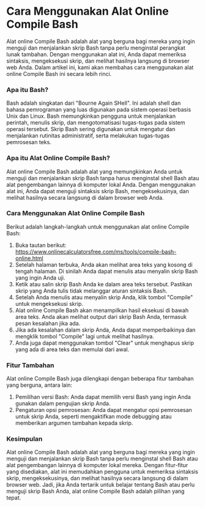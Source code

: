 Cara Menggunakan Alat Online Compile Bash
=========================================

Alat online Compile Bash adalah alat yang berguna bagi mereka yang ingin menguji dan menjalankan skrip Bash tanpa perlu menginstal perangkat lunak tambahan. Dengan menggunakan alat ini, Anda dapat memeriksa sintaksis, mengeksekusi skrip, dan melihat hasilnya langsung di browser web Anda. Dalam artikel ini, kami akan membahas cara menggunakan alat online Compile Bash ini secara lebih rinci.

### Apa itu Bash?

Bash adalah singkatan dari "Bourne Again SHell". Ini adalah shell dan bahasa pemrograman yang luas digunakan pada sistem operasi berbasis Unix dan Linux. Bash memungkinkan pengguna untuk menjalankan perintah, menulis skrip, dan mengotomatisasi tugas-tugas pada sistem operasi tersebut. Skrip Bash sering digunakan untuk mengatur dan menjalankan rutinitas administratif, serta melakukan tugas-tugas pemrosesan teks.

### Apa itu Alat Online Compile Bash?

Alat online Compile Bash adalah alat yang memungkinkan Anda untuk menguji dan menjalankan skrip Bash tanpa harus menginstal shell Bash atau alat pengembangan lainnya di komputer lokal Anda. Dengan menggunakan alat ini, Anda dapat menguji sintaksis skrip Bash, mengeksekusinya, dan melihat hasilnya secara langsung di dalam browser web Anda.

### Cara Menggunakan Alat Online Compile Bash

Berikut adalah langkah-langkah untuk menggunakan alat online Compile Bash:

1. Buka tautan berikut: <https://www.onlinecalculatorsfree.com/ms/tools/compile-bash-online.html>
2. Setelah halaman terbuka, Anda akan melihat area teks yang kosong di tengah halaman. Di sinilah Anda dapat menulis atau menyalin skrip Bash yang ingin Anda uji.
3. Ketik atau salin skrip Bash Anda ke dalam area teks tersebut. Pastikan skrip yang Anda tulis tidak melanggar aturan sintaksis Bash.
4. Setelah Anda menulis atau menyalin skrip Anda, klik tombol "Compile" untuk mengeksekusi skrip.
5. Alat online Compile Bash akan menampilkan hasil eksekusi di bawah area teks. Anda akan melihat output dari skrip Bash Anda, termasuk pesan kesalahan jika ada.
6. Jika ada kesalahan dalam skrip Anda, Anda dapat memperbaikinya dan mengklik tombol "Compile" lagi untuk melihat hasilnya.
7. Anda juga dapat menggunakan tombol "Clear" untuk menghapus skrip yang ada di area teks dan memulai dari awal.

### Fitur Tambahan

Alat online Compile Bash juga dilengkapi dengan beberapa fitur tambahan yang berguna, antara lain:

1. Pemilihan versi Bash: Anda dapat memilih versi Bash yang ingin Anda gunakan dalam pengujian skrip Anda.
2. Pengaturan opsi pemrosesan: Anda dapat mengatur opsi pemrosesan untuk skrip Anda, seperti mengaktifkan mode debugging atau memberikan argumen tambahan kepada skrip.

### Kesimpulan

Alat online Compile Bash adalah alat yang berguna bagi mereka yang ingin menguji dan menjalankan skrip Bash tanpa perlu menginstal shell Bash atau alat pengembangan lainnya di komputer lokal mereka. Dengan fitur-fitur yang disediakan, alat ini memudahkan pengguna untuk memeriksa sintaksis skrip, mengeksekusinya, dan melihat hasilnya secara langsung di dalam browser web. Jadi, jika Anda tertarik untuk belajar tentang Bash atau perlu menguji skrip Bash Anda, alat online Compile Bash adalah pilihan yang tepat.